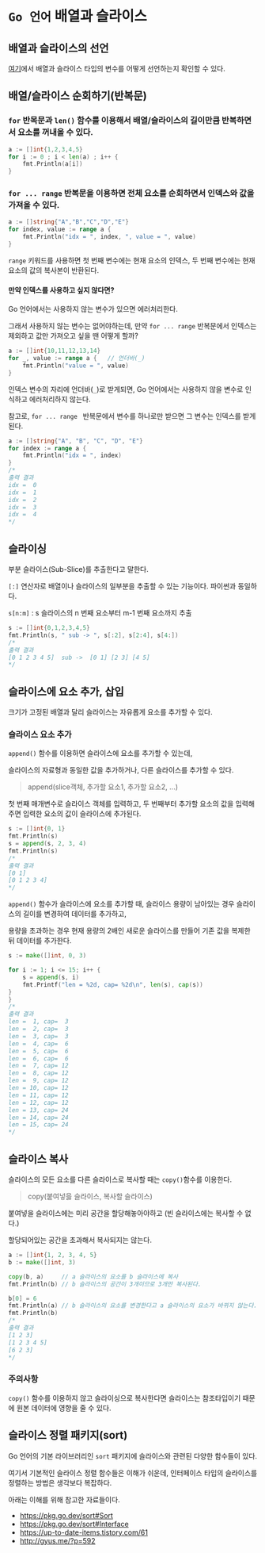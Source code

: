 # `Go 언어` 배열과 슬라이스

## 배열과 슬라이스의 선언

[여기](https://github.com/lyw1217/TIL/blob/main/Golang/Go_%EB%8D%B0%EC%9D%B4%ED%84%B0_%ED%83%80%EC%9E%85.md#array-%ED%83%80%EC%9E%85-%EB%B0%B0%EC%97%B4--slice-%ED%83%80%EC%9E%85-%EC%8A%AC%EB%9D%BC%EC%9D%B4%EC%8A%A4)에서 배열과 슬라이스 타입의 변수를 어떻게 선언하는지 확인할 수 있다.

## 배열/슬라이스 순회하기(반복문)

### `for` 반목문과 `len()` 함수를 이용해서 배열/슬라이스의 길이만큼 반복하면서 요소를 꺼내올 수 있다.

```go
a := []int{1,2,3,4,5}
for i := 0 ; i < len(a) ; i++ {
    fmt.Println(a[i])
}
```

### `for ... range` 반복문을 이용하면 전체 요소를 순회하면서 인덱스와 값을 가져올 수 있다.

```go
a := []string{"A","B","C","D","E"}
for index, value := range a {
    fmt.Println("idx = ", index, ", value = ", value)
}
```

`range` 키워드를 사용하면 첫 번째 변수에는 현재 요소의 인덱스, 두 번째 변수에는 현재 요소의 값의 복사본이 반환된다.

#### **만약 인덱스를 사용하고 싶지 않다면?**

Go 언어에서는 사용하지 않는 변수가 있으면 에러처리한다.

그래서 사용하지 않는 변수는 없어야하는데, 만약 `for ... range` 반복문에서 인덱스는 제외하고 값만 가져오고 싶을 땐 어떻게 할까?

```go
a := []int{10,11,12,13,14}
for _, value := range a {   // 언더바(_)
    fmt.Println("value = ", value)
}
```

인덱스 변수의 자리에 언더바(`_`)로 받게되면, Go 언어에서는 사용하지 않을 변수로 인식하고 에러처리하지 않는다.

참고로, `for ... range ` 반복문에서 변수를 하나로만 받으면 그 변수는 인덱스를 받게된다.

```go
a := []string{"A", "B", "C", "D", "E"}
for index := range a {
    fmt.Println("idx = ", index)
}
/*
출력 결과
idx =  0
idx =  1
idx =  2
idx =  3
idx =  4
*/
```

## 슬라이싱

부분 슬라이스(Sub-Slice)를 추출한다고 말한다.

`[:]` 연산자로 배열이나 슬라이스의 일부분을 추출할 수 있는 기능이다. 파이썬과 동일하다.

`s[n:m]` : s 슬라이스의 n 번째 요소부터 m-1 번째 요소까지 추출

```go
s := []int{0,1,2,3,4,5}
fmt.Println(s, " sub -> ", s[:2], s[2:4], s[4:])
/*
출력 결과
[0 1 2 3 4 5]  sub ->  [0 1] [2 3] [4 5]
*/
```

## 슬라이스에 요소 추가, 삽입

크기가 고정된 배열과 달리 슬라이스는 자유롭게 요소를 추가할 수 있다.

### 슬라이스 요소 추가

`append()` 함수를 이용하면 슬라이스에 요소를 추가할 수 있는데, 

슬라이스의 자료형과 동일한 값을 추가하거나, 다른 슬라이스를 추가할 수 있다.

> append(slice객체, 추가할 요소1, 추가할 요소2, ...)

첫 번째 매개변수로 슬라이스 객체를 입력하고, 두 번째부터 추가할 요소의 값을 입력해주면 입력한 요소의 값이 슬라이스에 추가된다.

```go
s := []int{0, 1}
fmt.Println(s)
s = append(s, 2, 3, 4)
fmt.Println(s)
/*
출력 결과
[0 1]
[0 1 2 3 4]
*/
```

`append()` 함수가 슬라이스에 요소를 추가할 때, 슬라이스 용량이 남아있는 경우 슬라이스의 길이를 변경하여 데이터를 추가하고,

용량을 초과하는 경우 현재 용량의 2배인 새로운 슬라이스를 만들어 기존 값을 복제한 뒤 데이터를 추가한다.

```go
s := make([]int, 0, 3)

for i := 1; i <= 15; i++ {
    s = append(s, i)
    fmt.Printf("len = %2d, cap= %2d\n", len(s), cap(s))
}
}
/*
출력 결과
len =  1, cap=  3
len =  2, cap=  3
len =  3, cap=  3
len =  4, cap=  6
len =  5, cap=  6
len =  6, cap=  6
len =  7, cap= 12
len =  8, cap= 12
len =  9, cap= 12
len = 10, cap= 12
len = 11, cap= 12
len = 12, cap= 12
len = 13, cap= 24
len = 14, cap= 24
len = 15, cap= 24
*/
```

## 슬라이스 복사

슬라이스의 모든 요소를 다른 슬라이스로 복사할 때는 `copy()`함수를 이용한다.

> copy(붙여넣읋 슬라이스, 복사할 슬라이스)

붙여넣을 슬라이스에는 미리 공간을 할당해놓아야하고 (빈 슬라이스에는 복사할 수 없다.)

할당되어있는 공간을 초과해서 복사되지는 않는다.

```go
a := []int{1, 2, 3, 4, 5}
b := make([]int, 3)

copy(b, a)     // a 슬라이스의 요소를 b 슬라이스에 복사
fmt.Println(b) // b 슬라이스의 공간이 3개이므로 3개만 복사된다.

b[0] = 6
fmt.Println(a) // b 슬라이스의 요소를 변경한다고 a 슬라이스의 요소가 바뀌지 않는다.
fmt.Println(b)
/*
출력 결과
[1 2 3]
[1 2 3 4 5]
[6 2 3]
*/
```

### **주의사항**

`copy()` 함수를 이용하지 않고 슬라이싱으로 복사한다면 슬라이스는 참조타입이기 때문에 원본 데이터에 영향을 줄 수 있다.

## 슬라이스 정렬 패키지(sort)

Go 언어의 기본 라이브러리인 `sort` 패키지에 슬라이스와 관련된 다양한 함수들이 있다.

여기서 기본적인 슬라이스 정렬 함수들은 이해가 쉬운데, 인터페이스 타입의 슬라이스를 정렬하는 방법은 생각보다 복잡하다.

아래는 이해를 위해 참고한 자료들이다. 

- https://pkg.go.dev/sort#Sort
- https://pkg.go.dev/sort#Interface
- https://up-to-date-items.tistory.com/61
- http://gyus.me/?p=592